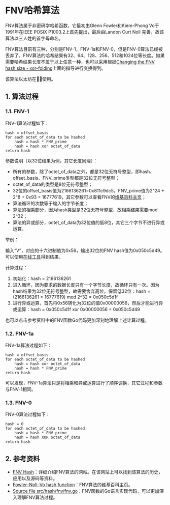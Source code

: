 # FNV哈希算法

FNV算法属于非密码学哈希函数，它最初由Glenn Fowler和Kiem-Phong Vo于1991年在IEEE POSIX P1003.2上首先提出，最后由Landon Curt Noll 完善，故该算法以三人姓的首字母命名。

FNV算法目前有三种，分别是FNV-1，FNV-1a和FNV-0，但是FNV-0算法已经被丢弃了。FNV算法的哈希结果有32、64、128、256、512和1024位等长度。如果需要哈希结果长度不属于以上任意一种，也可以采用根据[Changing the FNV hash size - xor-folding](http://www.isthe.com/chongo/tech/comp/fnv/#xor-fold)上面的指导进行变换得到。

该算法以太坊在使用。

## 1. 算法过程

### 1.1. FNV-1

FNV-1算法过程如下：

```
hash = offset_basis
for each octet_of_data to be hashed
    hash = hash * FNV_prime
    hash = hash xor octet_of_data
return hash
```

参数说明（以32位结果为例，其它长度同理）：

- 所有的参数，除了octet_of_data之外，都是32位无符号整型，即hash、offset_basis、FNV_prime类型都是32位无符号整型；
- octet_of_data的类型是8位无符号整型；
- 32位的offset_basis值为2166136261=0x811c9dc5，FNV_prime值为2^24 + 2^8 + 0x93 = 16777619，其它参数可以查看FNV的[维基百科主页](https://en.wikipedia.org/wiki/Fowler%E2%80%93Noll%E2%80%93Vo_hash_function)；
- 算法循环的次数等于输入的字节长度；
- 算法的相乘部分，因为hash类型是32位无符号整型，故相乘结果需要mod 2^32；
- 算法的异或部分，octet_of_data为32位值的低8位，其它三个字节不进行异或运算。

举例：

输入“V”，对应的十六进制值为0x56，输出32位的FNV hash值为0x050c5d49。可以使用[在线工具](https://fnvhash.github.io/fnv-calculator-online/)得到结果。

计算过程：

1. 初始化：hash = 2166136261
2. 进入循环，因为要求的数据长度只有一个字节长度，故循环只有一次。因为hash结果为32位无符号整型，故需要舍弃高位，保留低32位：hash = (2166136261 * 16777619) mod 2^32 = 0x050c5d1f
3. 进行异或运算，首先将0x56转化为32位的值0x00000056，然后才能进行异或运算：hash = 0x050c5d1f xor 0x00000056 = 0x050c5d49

也可以点击参考资料中的FNV函数Go代码更加深刻地理解上述计算过程。

### 1.2. FNV-1a

FNV-1a算法过程如下：

```
hash = offset_basis
for each octet_of_data to be hashed
    hash = hash xor octet_of_data
    hash = hash * FNV_prime
return hash
```

可以发现，FNV-1a算法只是将相乘和异或运算进行了顺序调换，其它过程和参数与FNV-1相同。

### 1.3. FNV-0

FNV-0算法过程如下：

```
hash = 0
for each octet_of_data to be hashed
    hash = hash * FNV_prime
    hash = hash XOR octet_of_data
return hash
```

## 2. 参考资料

- [FNV Hash](http://www.isthe.com/chongo/tech/comp/fnv/)：详细介绍FNV算法的网站。在该网站上可以找到该算法的历史，应用以及源码等资料。
- [Fowler–Noll–Vo hash function](https://en.wikipedia.org/wiki/Fowler%E2%80%93Noll%E2%80%93Vo_hash_function)：FNV算法的维基百科主页。
- [Source file src/hash/fnv/fnv.go](https://golang.org/src/hash/fnv/fnv.go)：FNV函数的Go语言实现代码，可以更加深入理解FNV算法过程。